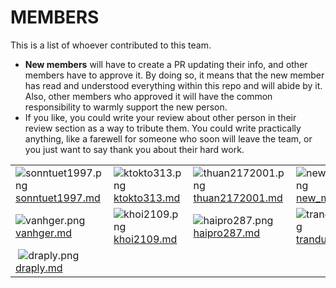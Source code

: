 # MEMBERS

This is a list of whoever contributed to this team.

- **New members** will
  have to create a PR updating their info, and other members have to
  approve it. By doing so, it means that the new member has read and
  understood everything within this repo and will abide by it. Also, other
  members who approved it will have the common responsibility to warmly
  support the new person.
- If you like, you could write your review about other person in their review section as a way to tribute them. You
  could write practically anything, like a farewell for someone who soon will leave the team, or you just want to say
  thank you about their hard work.

|  |  |  |  |
| :--- | :--- | :--- | :--- |
| ![sonntuet1997.png](https://avatars.githubusercontent.com/u/33181397) [sonntuet1997.md](sonntuet1997.md) | ![ktokto313.png](https://avatars.githubusercontent.com/u/57142191) [ktokto313.md](ktokto313.md) | ![thuan2172001.png](https://avatars.githubusercontent.com/u/62707901) [thuan2172001.md](thuan2172001.md) | ![new_member.png](images/new_member.png) [new_member.md](new_member.md) |
| ![vanhger.png](https://avatars.githubusercontent.com/u/71112028) [vanhger.md](vanhger.md) | ![khoi2109.png](https://avatars.githubusercontent.com/u/48615950) [khoi2109.md](khoi2109.md) | ![haipro287.png](https://avatars.githubusercontent.com/u/17197951) [haipro287.md](haipro287.md) | ![tranduy1dol.png](https://avatars.githubusercontent.com/u/124806253) [tranduy1dol.md](tranduy1dol.md) |
|  ![draply.png](https://avatars.githubusercontent.com/u/74479681) [draply.md](draply.md) |  |  |  |